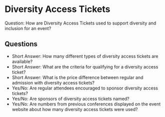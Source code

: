 # Diversity Access Tickets

Question: How are Diversity Access Tickets used to support diversity and inclusion for an event?

## Questions

  * Short Answer:  How many different types of diversity access tickets are available?
  * Short Answer: What are the criteria for qualifying for a diversity access ticket?
  * Short Answer: What is the price difference between regular and admission with diversity access tickets?
  * Yes/No: Are regular attendees encouraged to sponsor diversity access tickets?
  * Yes/No: Are sponsors of diversity access tickets named?
  * Yes/No: Are numbers from previous conferences displayed on the event website about how many diversity access tickets were used?
